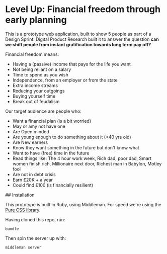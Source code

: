 # Level Up: Financial freedom through early planning

This is a prototype web application, built to show 5 people as part of a Design Sprint. Digital Product Research built it to answer the question **can we shift people from instant gratification towards long term pay off?**

Financial freedom means:
* Having a (passive) income that pays for the life you want
* Not being reliant on a salary
* Time to spend as you wish
* Independence, from an employer or from the state
* Extra income streams
* Reducing your outgoings
* Buying yourself time
* Break out of feudalism

Our target audience are people who:
* Want a financial plan (is a bit worried)
* May or amy not have one
* Are Open minded
* Are young enough to do something about it (<40 yrs old)
* Are New earners
* Know they want something in the future but don't know what
* Want to have (free) time in the future
* Read things like: The 4 hour work week, Rich dad, poor dad, Smart women finish rich, Millionaire next door, Richest man in Babylon, Motley fool
* Are not in debt crisis
* Earn £20K + a year
* Could find £100 (is financially resilient)

## Installation

This prototype is built in Ruby, using Middleman. For speed we're using the [Pure CSS library](https://purecss.io).

Having cloned this repo, run:

```
bundle
```

Then spin the server up with:

```
middleman server
```
